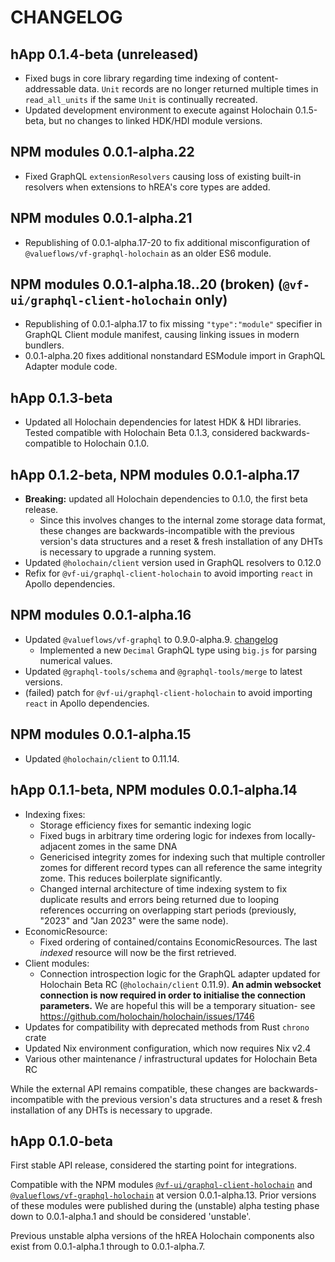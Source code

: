 # CHANGELOG

## hApp 0.1.4-beta (unreleased)

- Fixed bugs in core library regarding time indexing of content-addressable data. `Unit` records are no longer returned multiple times in `read_all_units` if the same `Unit` is continually recreated.
- Updated development environment to execute against Holochain 0.1.5-beta, but no changes to linked HDK/HDI module versions.

## NPM modules 0.0.1-alpha.22

- Fixed GraphQL `extensionResolvers` causing loss of existing built-in resolvers when extensions to hREA's core types are added.

## NPM modules 0.0.1-alpha.21

- Republishing of 0.0.1-alpha.17-20 to fix additional misconfiguration of `@valueflows/vf-graphql-holochain` as an older ES6 module.

## NPM modules 0.0.1-alpha.18..20 **(broken)** (`@vf-ui/graphql-client-holochain` only)

- Republishing of 0.0.1-alpha.17 to fix missing `"type":"module"` specifier in GraphQL Client module manifest, causing linking issues in modern bundlers.
- 0.0.1-alpha.20 fixes additional nonstandard ESModule import in GraphQL Adapter module code.

## hApp 0.1.3-beta

- Updated all Holochain dependencies for latest HDK & HDI libraries. Tested compatible with Holochain Beta 0.1.3, considered backwards-compatible to Holochain 0.1.0.

## hApp 0.1.2-beta, NPM modules 0.0.1-alpha.17

- **Breaking:** updated all Holochain dependencies to 0.1.0, the first beta release.
	- Since this involves changes to the internal zome storage data format, these changes are backwards-incompatible with the previous version's data structures and a reset & fresh installation of any DHTs is necessary to upgrade a running system.
- Updated `@holochain/client` version used in GraphQL resolvers to 0.12.0
- Refix for `@vf-ui/graphql-client-holochain` to avoid importing `react` in Apollo dependencies.

## NPM modules 0.0.1-alpha.16

- Updated `@valueflows/vf-graphql` to 0.9.0-alpha.9. [changelog](https://lab.allmende.io/valueflows/vf-schemas/vf-graphql/-/blob/sprout/CHANGELOG.md#090-alpha9)
	- Implemented a new `Decimal` GraphQL type using `big.js` for parsing numerical values.
- Updated `@graphql-tools/schema` and `@graphql-tools/merge` to latest versions.
- (failed) patch for `@vf-ui/graphql-client-holochain` to avoid importing `react` in Apollo dependencies.

## NPM modules 0.0.1-alpha.15

- Updated `@holochain/client` to 0.11.14.

## hApp 0.1.1-beta, NPM modules 0.0.1-alpha.14

- Indexing fixes:
	- Storage efficiency fixes for semantic indexing logic
	- Fixed bugs in arbitrary time ordering logic for indexes from locally-adjacent zomes in the same DNA
	- Genericised integrity zomes for indexing such that multiple controller zomes for different record types can all reference the same integrity zome. This reduces boilerplate significantly.
	- Changed internal architecture of time indexing system to fix duplicate results and errors being returned due to looping references occurring on overlapping start periods (previously, "2023" and "Jan 2023" were the same node).
- EconomicResource:
	- Fixed ordering of contained/contains EconomicResources. The last *indexed* resource will now be the first retrieved.
- Client modules:
	- Connection introspection logic for the GraphQL adapter updated for Holochain Beta RC (`@holochain/client` 0.11.9). **An admin websocket connection is now required in order to initialise the connection parameters.** We are hopeful this will be a temporary situation- see https://github.com/holochain/holochain/issues/1746
- Updates for compatibility with deprecated methods from Rust `chrono` crate
- Updated Nix environment configuration, which now requires Nix v2.4
- Various other maintenance / infrastructural updates for Holochain Beta RC

While the external API remains compatible, these changes are backwards-incompatible with the previous version's data structures and a reset & fresh installation of any DHTs is necessary to upgrade.

## hApp 0.1.0-beta

First stable API release, considered the starting point for integrations.

Compatible with the NPM modules [`@vf-ui/graphql-client-holochain`](https://www.npmjs.com/package/@vf-ui/graphql-client-holochain) and [`@valueflows/vf-graphql-holochain`](https://www.npmjs.com/package/@valueflows/vf-graphql-holochain) at version 0.0.1-alpha.13. Prior versions of these modules were published during the (unstable) alpha testing phase down to 0.0.1-alpha.1 and should be considered 'unstable'.

Previous unstable alpha versions of the hREA Holochain components also exist from 0.0.1-alpha.1 through to 0.0.1-alpha.7.
